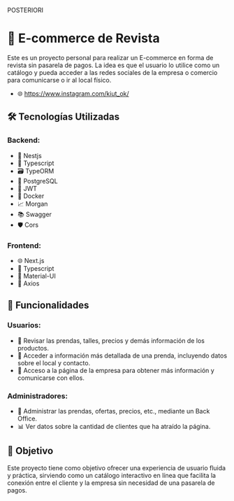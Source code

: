 
POSTERIORI




# 📖 E-commerce de Revista

Este es un proyecto personal para realizar un E-commerce en forma de revista sin pasarela de pagos. La idea es que el usuario lo utilice como un catálogo y pueda acceder a las redes sociales de la empresa o comercio para comunicarse o ir al local físico. 
- 🌐 https://www.instagram.com/kiut_ok/
 
## 🛠️ Tecnologías Utilizadas

### Backend:
- 🚀 Nestjs
- 📜 Typescript
- 🗃️ TypeORM
- 🐘 PostgreSQL
- 🔐 JWT
- 🐳 Docker
- 📈 Morgan
- 📚 Swagger
- 🛡️ Cors

### Frontend:
- 🌐 Next.js
- 📜 Typescript
- 🎨 Material-UI
- 🔗 Axios

## 🌟 Funcionalidades

### Usuarios:
- 👗 Revisar las prendas, talles, precios y demás información de los productos.
- 🧵 Acceder a información más detallada de una prenda, incluyendo datos sobre el local y contacto.
- 🏢 Acceso a la página de la empresa para obtener más información y comunicarse con ellos.

### Administradores:
- 🛒 Administrar las prendas, ofertas, precios, etc., mediante un Back Office.
- 📊 Ver datos sobre la cantidad de clientes que ha atraído la página.

## 🎯 Objetivo


Este proyecto tiene como objetivo ofrecer una experiencia de usuario fluida y práctica, sirviendo como un catálogo interactivo en línea que facilita la conexión entre el cliente y la empresa sin necesidad de una pasarela de pagos.
